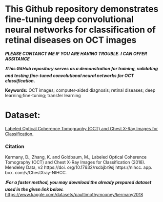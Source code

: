 # This Github repository demonstrates fine-tuning deep convolutional neural networks for classification of retinal diseases on OCT images

***PLEASE CONTANCT ME IF YOU ARE HAVING TROUBLE. I CAN OFFER ASSITANCE***
  
***:heavy_exclamation_mark:This GitHub repository serves as a demonstration for training, validating and testing fine-tuned convolutional neural networks for OCT classification.*** 


<p><strong>Keywords:</strong> <italic>OCT images; computer-aided diagnosis; retinal diseases; deep learning;fine-tuning; transfer learning</italic></p>

# Dataset: 
<p><a href="https://https://data.mendeley.com/datasets/rscbjbr9sj/2">Labeled Optical Coherence Tomography (OCT) and Chest X-Ray Images for Classification.</a></p>
<h3>Citation</h3>
<p>Kermany, D., Zhang, K. and Goldbaum, M., Labeled Optical Coherence Tomography (OCT) and Chest X-Ray Images for Classification (2018). Mendeley Data, v2 https://doi. org/10.17632/rscbjbr9sj https://nihcc. app. box. com/v/ChestXray-NIHCC.</p>

***:heavy_exclamation_mark:For a faster method, you may download the already prepared dataset used in the given link below.*** 
https://www.kaggle.com/datasets/paultimothymooney/kermany2018

